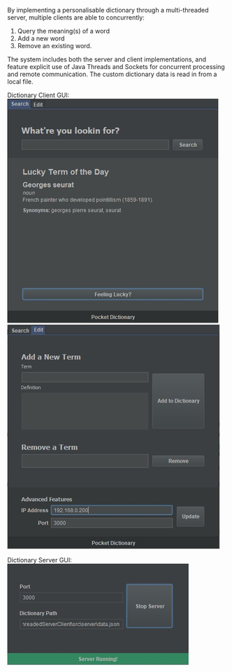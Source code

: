 By implementing a personalisable dictionary through a multi-threaded server, multiple clients are able to concurrently:
1. Query the meaning(s) of a word
2. Add a new word
3. Remove an existing word.

The system includes both the server and client implementations, and feature explicit use of Java Threads and Sockets for concurrent processing and remote communication. The custom dictionary data is read in from a local file.

Dictionary Client GUI:
![Client-1](https://raw.githubusercontent.com/rlewien3/MultiThreadedServerClient/master/img/client-1.jpg)
![Client-2](https://raw.githubusercontent.com/rlewien3/MultiThreadedServerClient/master/img/client-2.jpg)

Dictionary Server GUI:
![Server](https://raw.githubusercontent.com/rlewien3/MultiThreadedServerClient/master/img/server.jpg)
